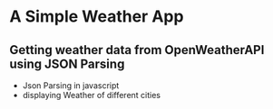 # A Simple Weather App
## Getting weather data from OpenWeatherAPI using JSON Parsing

  - Json Parsing in javascript
  - displaying Weather of different cities

